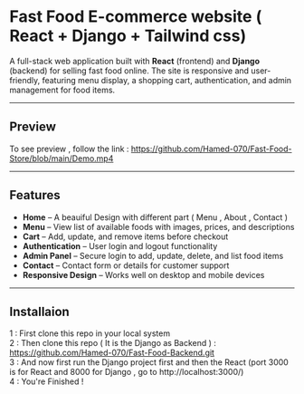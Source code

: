 # Fast Food E-commerce website ( React + Django + Tailwind css) 

A full-stack web application built with **React** (frontend) and **Django** (backend) for selling fast food online. The site is responsive and user-friendly, featuring menu display, a shopping cart, authentication, and admin management for food items.

---

## Preview 
To see preview , follow the link : 
https://github.com/Hamed-070/Fast-Food-Store/blob/main/Demo.mp4

---

## Features
- **Home** – A beauiful Design with different part ( Menu , About , Contact )
- **Menu** – View list of available foods with images, prices, and descriptions  
- **Cart** – Add, update, and remove items before checkout  
- **Authentication** – User login and logout functionality  
- **Admin Panel** – Secure login to add, update, delete, and list food items  
- **Contact** – Contact form or details for customer support  
- **Responsive Design** – Works well on desktop and mobile devices

--- 

## Installaion 
1 : First clone this repo in your local system  
2 : Then clone this repo ( It is the Django as Backend ) : https://github.com/Hamed-070/Fast-Food-Backend.git
<br/>
3 : And now first run the Django project first and then the React (port 3000 is for React and 8000 for Django , go to http://localhost:3000/)  
4 : You're Finished !
